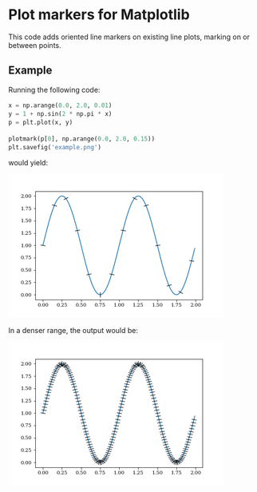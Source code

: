 # Plot markers for Matplotlib
This code adds oriented line markers on existing line plots, marking on or between points.

## Example

Running the following code:

```python
x = np.arange(0.0, 2.0, 0.01)
y = 1 + np.sin(2 * np.pi * x)
p = plt.plot(x, y)

plotmark(p[0], np.arange(0.0, 2.0, 0.15))
plt.savefig('example.png')
```

would yield:

![example 1](example1.png)

In a denser range, the output would be:

![example 2](example2.png)
